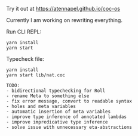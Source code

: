 Try it out at https://atennapel.github.io/coc-os

Currently I am working on rewriting everything.

Run CLI REPL:
```
yarn install
yarn start
```

Typecheck file:
```
yarn install
yarn start lib/nat.coc
```

```
TODO:
- bidirectional typechecking for Roll
- rename Meta to something else
- fix error message, convert to readable syntax
- holes and meta variables
- automatic insertion of meta variables
- improve type inference of annotated lambdas
- improve impredicative type inference
- solve issue with unnecessary eta-abstractions
```
